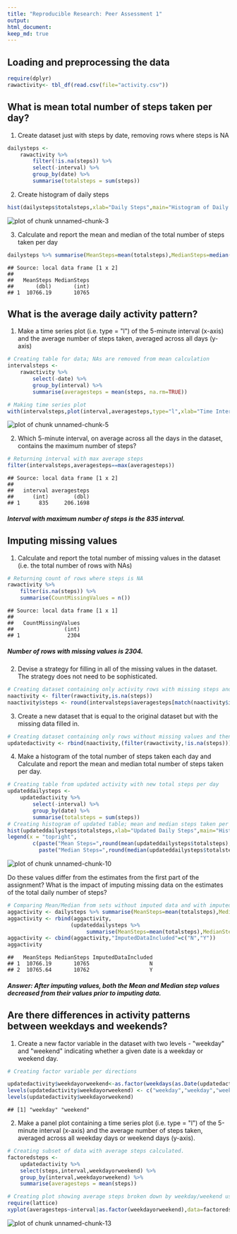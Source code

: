 ```yaml
---
title: "Reproducible Research: Peer Assessment 1"
output: 
html_document:
keep_md: true
---
```



## Loading and preprocessing the data

```r
require(dplyr)
rawactivity<- tbl_df(read.csv(file="activity.csv"))
```


## What is mean total number of steps taken per day?
1. Create dataset just with steps by date, removing rows where steps is NA

```r
dailysteps <-
    rawactivity %>% 
        filter(!is.na(steps)) %>%
        select(-interval) %>%
        group_by(date) %>%
        summarise(totalsteps = sum(steps))
```

2. Create histogram of daily steps

```r
hist(dailysteps$totalsteps,xlab="Daily Steps",main="Histogram of Daily Steps")
```

![plot of chunk unnamed-chunk-3](figure/unnamed-chunk-3-1.png) 

3. Calculate and report the mean and median of the total number of steps taken per day

```r
dailysteps %>% summarise(MeanSteps=mean(totalsteps),MedianSteps=median(totalsteps))
```

```
## Source: local data frame [1 x 2]
## 
##   MeanSteps MedianSteps
##       (dbl)       (int)
## 1  10766.19       10765
```

## What is the average daily activity pattern?
1. Make a time series plot (i.e. type = "l") of the 5-minute interval (x-axis) and the average number of steps taken, averaged across all days (y-axis)

```r
# Creating table for data; NAs are removed from mean calculation
intervalsteps <-
    rawactivity %>%
        select(-date) %>%
        group_by(interval) %>%
        summarise(averagesteps = mean(steps, na.rm=TRUE))

# Making time series plot    
with(intervalsteps,plot(interval,averagesteps,type="l",xlab="Time Interval",ylab="Average Steps",main="Average Steps per Time Interval"))
```

![plot of chunk unnamed-chunk-5](figure/unnamed-chunk-5-1.png) 

2. Which 5-minute interval, on average across all the days in the dataset, contains the maximum number of steps?

```r
# Returning interval with max average steps
filter(intervalsteps,averagesteps==max(averagesteps))
```

```
## Source: local data frame [1 x 2]
## 
##   interval averagesteps
##      (int)        (dbl)
## 1      835     206.1698
```
#####    Interval with maximum number of steps is the 835 interval.
## Imputing missing values
1. Calculate and report the total number of missing values in the dataset (i.e. the total number of rows with NAs)


```r
# Returning count of rows where steps is NA
rawactivity %>% 
    filter(is.na(steps)) %>% 
    summarise(CountMissingValues = n())
```

```
## Source: local data frame [1 x 1]
## 
##   CountMissingValues
##                (int)
## 1               2304
```
#####    Number of rows with missing values is 2304.

2. Devise a strategy for filling in all of the missing values in the dataset. The strategy does not need to be sophisticated. 


```r
# Creating dataset containing only activity rows with missing steps and then using ROUNDED average value per interval from intervalsteps dataset created earlier to replace NAs in said dataset.
naactivity <- filter(rawactivity,is.na(steps))
naactivity$steps <- round(intervalsteps$averagesteps[match(naactivity$interval,intervalsteps$interval)])
```

3. Create a new dataset that is equal to the original dataset but with the missing data filled in.

```r
# Creating dataset containing only rows without missing values and then combining that with dataset containing rows now holding average steps per interval rather than NAs (per step above)
updatedactivity <- rbind(naactivity,(filter(rawactivity,!is.na(steps))))
```

4. Make a histogram of the total number of steps taken each day and Calculate and report the mean and median total number of steps taken per day. 

```r
# Creating table from updated activity with new total steps per day
updateddailysteps <-
    updatedactivity %>%
        select(-interval) %>%
        group_by(date) %>%
        summarise(totalsteps = sum(steps))
# Creating histogram of updated table; mean and median steps taken per day are in legend of histogram
hist(updateddailysteps$totalsteps,xlab="Updated Daily Steps",main="Histogram of Daily Steps (Imputed Data)")
legend(x = "topright",
        c(paste("Mean Steps=",round(mean(updateddailysteps$totalsteps),2)),
          paste("Median Steps=",round(median(updateddailysteps$totalsteps),2))))
```

![plot of chunk unnamed-chunk-10](figure/unnamed-chunk-10-1.png) 

Do these values differ from the estimates from the first part of the assignment? What is the impact of imputing missing data on the estimates of the total daily number of steps?

```r
# Comparing Mean/Median from sets without imputed data and with imputed data
aggactivity <- dailysteps %>% summarise(MeanSteps=mean(totalsteps),MedianSteps=median(totalsteps))
aggactivity <- rbind(aggactivity, 
                    (updateddailysteps %>% 
                         summarise(MeanSteps=mean(totalsteps),MedianSteps=median(totalsteps))))
aggactivity <- cbind(aggactivity,"ImputedDataIncluded"=c("N","Y"))
aggactivity
```

```
##   MeanSteps MedianSteps ImputedDataIncluded
## 1  10766.19       10765                   N
## 2  10765.64       10762                   Y
```
#####   Answer: After imputing values, both the Mean and Median step values decreased from their values prior to imputing data.
## Are there differences in activity patterns between weekdays and weekends?
1. Create a new factor variable in the dataset with two levels - "weekday" and "weekend" indicating whether a given date is a weekday or weekend day.


```r
# Creating factor variable per directions

updatedactivity$weekdayorweekend<-as.factor(weekdays(as.Date(updatedactivity$date)))
levels(updatedactivity$weekdayorweekend) <- c("weekday","weekday","weekend","weekend","weekday","weekday","weekday")
levels(updatedactivity$weekdayorweekend)
```

```
## [1] "weekday" "weekend"
```

2. Make a panel plot containing a time series plot (i.e. type = "l") of the 5-minute interval (x-axis) and the average number of steps taken, averaged across all weekday days or weekend days (y-axis). 

```r
# Creating subset of data with average steps calculated.
factoredsteps <-
    updatedactivity %>%
    select(steps,interval,weekdayorweekend) %>%
    group_by(interval,weekdayorweekend) %>%
    summarise(averagesteps = mean(steps))

# Creating plot showing average steps broken down by weekday/weekend using lattice plot system
require(lattice)
xyplot(averagesteps~interval|as.factor(weekdayorweekend),data=factoredsteps,layout=c(1,2),type="l",ylab="Average Steps",xlab="5-Minute Interval")
```

![plot of chunk unnamed-chunk-13](figure/unnamed-chunk-13-1.png) 
